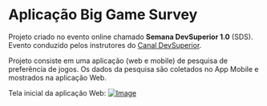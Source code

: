 # Aplicação Big Game Survey

Projeto criado no evento online chamado **Semana DevSuperior 1.0** (SDS). Evento conduzido pelos instrutores do [Canal DevSuperior](https://www.youtube.com/channel/UC3twHmWQwtqEO7u-gB_2f7g).

Projeto consiste em uma aplicação (web e mobile) de pesquisa de preferência de jogos.
Os dados da pesquisa são coletados no App Mobile e mostrados na aplicação Web.

Tela inicial da aplicação Web:
[![Image](https://drive.google.com/file/d/1VPDOxqPKtw2EKw1nZCOg6wAax6Ky4dNN/view?usp=sharing "Tela inicial")](https://drive.google.com/file/d/1VPDOxqPKtw2EKw1nZCOg6wAax6Ky4dNN/view?usp=sharing)

